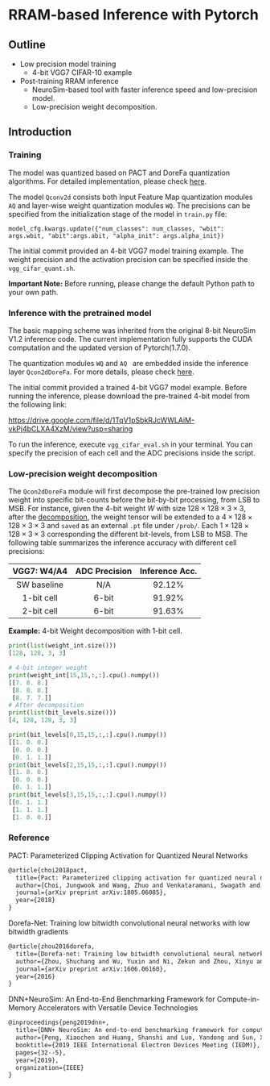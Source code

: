 # RRAM-based Inference with Pytorch

## Outline

- Low precision model training 
  - 4-bit VGG7 CIFAR-10 example
- Post-training RRAM inference
  - NeuroSim-based tool with faster inference speed and low-precision model. 
  - Low-precision weight decomposition.

## Introduction

### Training

The model was quantized based on PACT and DoreFa quantization algorithms. For detailed implementation, please check [here](https://github.com/mengjian0502/TorchInference_RRAM/blob/d5b2304f7ef2929a20ad44b4cdcf23590ad02ada/models/quant/quant_modules.py#L73).

The model `Qconv2d` consists both Input Feature Map quantization modules `AQ` and layer-wise weight quantization modules `WQ`. The precisions can be specified from the initialization stage of the model in `train.py` file:

`model_cfg.kwargs.update({"num_classes": num_classes, "wbit": args.wbit, "abit":args.abit, "alpha_init": args.alpha_init})`

The initial commit provided an 4-bit VGG7 model training example. The weight precision and the activation precision can be specified inside the `vgg_cifar_quant.sh`. 

**Important Note:** Before running, please change the default Python path to your own path. 

### Inference with the pretrained model

The basic mapping scheme was inherited from the original 8-bit NeuroSim V1.2 inference code. The current implementation fully supports the CUDA computation and the updated version of Pytorch(1.7.0). 

The quantization modules `WQ` and `AQ ` are embedded inside the inference layer `Qcon2dDoreFa`. For more details, please check [here](https://github.com/mengjian0502/TorchInference_RRAM/blob/d5b2304f7ef2929a20ad44b4cdcf23590ad02ada/models/quant/neurosim_modules.py#L22). 

The initial commit provided a trained 4-bit VGG7 model example. Before running the inference, please download the pre-trained 4-bit model from the following link: 

https://drive.google.com/file/d/1TqV1pSbkRJcWWLAiM-vkPj4bCLXA4XzM/view?usp=sharing

To run the inference, execute `vgg_cifar_eval.sh` in your terminal. You can specify the precision of each cell and the ADC precisions inside the script. 

### Low-precision weight decomposition

The `Qcon2dDoreFa` module will first decompose the pre-trained low precision weight into specific bit-counts before the bit-by-bit processing, from LSB to MSB. For instance, given the 4-bit weight $W$ with size $128 \times 128 \times 3 \times 3$, after the [decomposition](https://github.com/mengjian0502/TorchInference_RRAM/blob/d5b2304f7ef2929a20ad44b4cdcf23590ad02ada/models/quant/neurosim_modules.py#L11),  the weight tensor will be extended to a $4 \times 128 \times 128 \times 3 \times 3$ and `saved` as an external `.pt` file under `/prob/`.  Each  $1 \times 128 \times 128 \times 3 \times 3$ corresponding the different bit-levels, from LSB to MSB. The following table summarizes the inference accuracy with different cell precisions: 

| VGG7: W4/A4 | ADC Precision | Inference Acc. |
| :---------: | :-----------: | :------------: |
| SW baseline |      N/A      |     92.12%     |
| 1-bit cell  |     6-bit     |     91.92%     |
| 2-bit cell  |     6-bit     |     91.63%     |


**Example:** 4-bit Weight decomposition with 1-bit cell. 

```python
print(list(weight_int.size()))            
[128, 128, 3, 3]

# 4-bit integer weight
print(weight_int[15,15,:,:].cpu().numpy())                                                 
[[7. 8. 8.]                                                                                                                                               
 [8. 8. 8.]                                                                                                                                               
 [8. 7. 7.]]                                                                                                                                              
# After decomposition
print(list(bit_levels.size()))                                                  
[4, 128, 128, 3, 3]

print(bit_levels[0,15,15,:,:].cpu().numpy())                                               
[[1. 0. 0.]                                                                                                                                              
 [0. 0. 0.]                                                                                                                                              
 [0. 1. 1.]]                                                                                                                                              
print(bit_levels[2,15,15,:,:].cpu().numpy())      
[[1. 0. 0.]                                                                                                                                              
 [0. 0. 0.]                                                                                                                                               
 [0. 1. 1.]]                                                                                                                                             
print(bit_levels[3,15,15,:,:].cpu().numpy())       
[[0. 1. 1.]                                                                                                                                              
 [1. 1. 1.]                                                                                                                                               
 [1. 0. 0.]]
```

### Reference

PACT: Parameterized Clipping Activation for Quantized Neural Networks

```latex
@article{choi2018pact,
  title={Pact: Parameterized clipping activation for quantized neural networks},
  author={Choi, Jungwook and Wang, Zhuo and Venkataramani, Swagath and Chuang, Pierce I-Jen and Srinivasan, Vijayalakshmi and Gopalakrishnan, Kailash},
  journal={arXiv preprint arXiv:1805.06085},
  year={2018}
}
```

Dorefa-Net: Training low bitwidth convolutional neural networks with low bitwidth gradients

```latex
@article{zhou2016dorefa,
  title={Dorefa-net: Training low bitwidth convolutional neural networks with low bitwidth gradients},
  author={Zhou, Shuchang and Wu, Yuxin and Ni, Zekun and Zhou, Xinyu and Wen, He and Zou, Yuheng},
  journal={arXiv preprint arXiv:1606.06160},
  year={2016}
}
```

DNN+NeuroSim: An End-to-End Benchmarking Framework for Compute-in-Memory Accelerators with Versatile Device Technologies

```latex
@inproceedings{peng2019dnn+,
  title={DNN+ NeuroSim: An end-to-end benchmarking framework for compute-in-memory accelerators with versatile device technologies},
  author={Peng, Xiaochen and Huang, Shanshi and Luo, Yandong and Sun, Xiaoyu and Yu, Shimeng},
  booktitle={2019 IEEE International Electron Devices Meeting (IEDM)},
  pages={32--5},
  year={2019},
  organization={IEEE}
}
```

